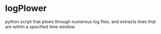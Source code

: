 # logPlower
python script that plows through numerous log files, and extracts lines that are within a specified time window
